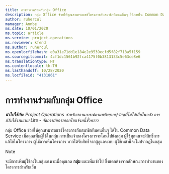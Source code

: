 ```yaml
---
title: การทำงานร่วมกับกลุ่ม Office
description: กลุ่ม Office ช่วยให้คุณสามารถแชร์โครงการกับสมาชิกทีมคนอื่นๆ ได้ภายใน Common Data Service
author: ruhercul
manager: Annbe
ms.date: 10/01/2020
ms.topic: article
ms.service: project-operations
ms.reviewer: kfend
ms.author: ruhercul
ms.openlocfilehash: e0a31e71dd1e184e2e9539ecfd5f82f718a5f159
ms.sourcegitcommit: 4cf1dc1561b92fca4175f0b3813133c5e63ce8e6
ms.translationtype: HT
ms.contentlocale: th-TH
ms.lasthandoff: 10/28/2020
ms.locfileid: "4131861"
---
```

# <a name="collaboration-with-office-groups"></a>การทำงานร่วมกับกลุ่ม Office

_**นำไปใช้กับ:** Project Operations สำหรับสถานการณ์ตามทรัพยากร/วัสดุที่ไม่ได้เก็บในคลัง การปรับใช้งานแบบ Lite - จัดการกับการออกใบแจ้งหนี้ชั่วคราว_

กลุ่ม Office ช่วยให้คุณสามารถแชร์โครงการกับสมาชิกทีมคนอื่นๆ ได้ใน Common Data Service เมื่อคุณเพิ่มผู้ใช้ในกลุ่ม การเป็นเจ้าของโครงการจะโอนไปยังกลุ่ม ผู้ใช้ทุกคนจะมีสิทธิ์การแก้ไขในโครงการ ผู้ใช้อาจเห็นโครงการ หากได้รับสิทธิ์จากผู้ดูแลระบบ ผู้ใช้เหล่านี้จะไม่ปรากฏในกลุ่ม

> [!NOTE] 
> จะมีการเพิ่มผู้ใช้ลงในกลุ่มเฉพาะเมื่อคุณกด **กลุ่ม** และเพิ่มเข้าไป ซึ่งแตกต่างจากลักษณะการทำงานของโครงการสำหรับเว็บ 

